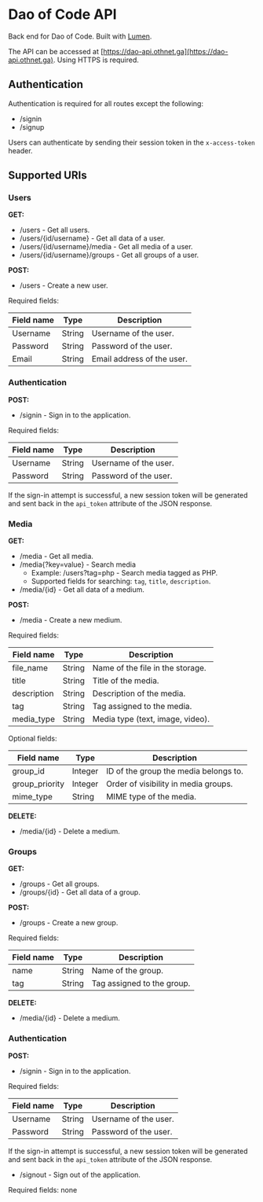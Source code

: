 # Dao of Code API

Back end for Dao of Code. Built with [Lumen](http://lumen.laravel.com).

The API can be accessed at
[https://dao-api.othnet.ga](https://dao-api.othnet.ga).
Using HTTPS is required.

## Authentication

Authentication is required for all routes except the following:

* /signin
* /signup

Users can authenticate by sending their session token in the `x-access-token`
header.

## Supported URIs

### Users

**GET:**

* /users - Get all users.
* /users/{id/username} - Get all data of a user.
* /users/{id/username}/media - Get all media of a user.
* /users/{id/username}/groups - Get all groups of a user.

**POST:**

* /users - Create a new user.

Required fields:
    
|   Field name   |     Type     |             Description             |
|----------------|--------------|-------------------------------------|
| Username       | String       | Username of the user.               |
| Password       | String       | Password of the user.               |
| Email          | String       | Email address of the user.          |

### Authentication

**POST:**

* /signin - Sign in to the application.

Required fields:

|   Field name   |     Type     |             Description             |
|----------------|--------------|-------------------------------------|
| Username       | String       | Username of the user.               |
| Password       | String       | Password of the user.               |

If the sign-in attempt is successful, a new session token will be generated
and sent back in the `api_token` attribute of the JSON response.

### Media

**GET:**

* /media - Get all media.
* /media{?key=value} - Search media
    * Example: /users?tag=php - Search media tagged as PHP.
    * Supported fields for searching: `tag`, `title`, `description`.
* /media/{id} - Get all data of a medium.

**POST:**

* /media - Create a new medium.

Required fields:
    
|   Field name   |     Type     |             Description              |
|----------------|--------------|--------------------------------------|
| file_name      | String       | Name of the file in the storage.     |
| title          | String       | Title of the media.                  |
| description    | String       | Description of the media.            |
| tag            | String       | Tag assigned to the media.           |
| media_type     | String       | Media type (text, image, video).     |

Optional fields:
    
|   Field name   |     Type     |             Description              |
|----------------|--------------|--------------------------------------|
| group_id       | Integer      | ID of the group the media belongs to.|
| group_priority | Integer      | Order of visibility in media groups. |
| mime_type      | String       | MIME type of the media.              |

**DELETE:**

* /media/{id} - Delete a medium.

### Groups

**GET:**

* /groups - Get all groups.
* /groups/{id} - Get all data of a group.

**POST:**

* /groups - Create a new group.

Required fields:
    
|   Field name   |     Type     |             Description              |
|----------------|--------------|--------------------------------------|
| name           | String       | Name of the group.                   |
| tag            | String       | Tag assigned to the group.           |

**DELETE:**

* /media/{id} - Delete a medium.

### Authentication

**POST:**

* /signin - Sign in to the application.

Required fields:

|   Field name   |     Type     |             Description             |
|----------------|--------------|-------------------------------------|
| Username       | String       | Username of the user.               |
| Password       | String       | Password of the user.               |

If the sign-in attempt is successful, a new session token will be generated
and sent back in the `api_token` attribute of the JSON response.

* /signout - Sign out of the application.

Required fields: none
